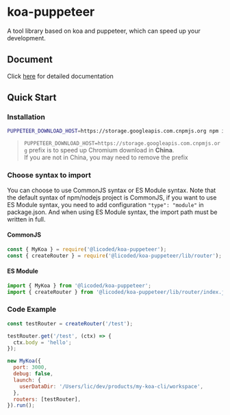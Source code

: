 # koa-puppeteer
A tool library based on koa and puppeteer, which can speed up your development.

## Document

Click [here](./docs/usages.md) for detailed documentation

## Quick Start

### Installation

```bash
PUPPETEER_DOWNLOAD_HOST=https://storage.googleapis.com.cnpmjs.org npm install --save @licoded/koa-puppeteer
```

> `PUPPETEER_DOWNLOAD_HOST=https://storage.googleapis.com.cnpmjs.org` prefix is to speed up Chromium download in **China**.  
> If you are not in China, you may need to remove the prefix

### Choose syntax to import

You can choose to use CommonJS syntax or ES Module syntax. Note that the default syntax of npm/nodejs project is CommonJS, if you want to use ES Module syntax, you need to add configuration `"type": "module"` in package.json. And when using ES Module syntax, the import path must be written in full.

#### CommonJS 

```js
const { MyKoa } = require('@licoded/koa-puppeteer');
const { createRouter } = require('@licoded/koa-puppeteer/lib/router');
```

#### ES Module

```js
import { MyKoa } from '@licoded/koa-puppeteer';
import { createRouter } from '@licoded/koa-puppeteer/lib/router/index.js';
```

### Code Example

```js
const testRouter = createRouter('/test');

testRouter.get('/test', (ctx) => {
  ctx.body = 'hello';
});

new MyKoa({
  port: 3000,
  debug: false,
  launch: {
    userDataDir: '/Users/lic/dev/products/my-koa-cli/workspace',
  },
  routers: [testRouter],
}).run();
```